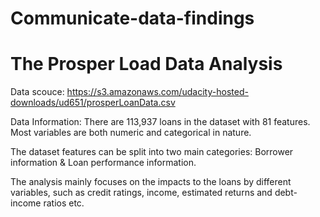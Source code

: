 # Communicate-data-findings
# The Prosper Load Data Analysis

Data scouce:  https://s3.amazonaws.com/udacity-hosted-downloads/ud651/prosperLoanData.csv

Data Information:
There are 113,937 loans in the dataset with 81 features. Most variables are both numeric and categorical in nature.

The dataset features can be split into two main categories: Borrower information & Loan performance information.

The analysis mainly focuses on the impacts to the loans by different variables, such as credit ratings, income, estimated returns and debt-income ratios etc.
